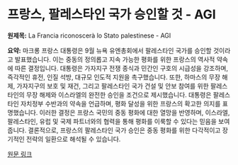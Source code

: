 # 프랑스, 팔레스타인 국가 승인할 것 - AGI

**원제목:** La Francia riconoscerà lo Stato palestinese - AGI

**요약:** 마크롱 프랑스 대통령은 9월 뉴욕 유엔총회에서 팔레스타인 국가를 승인할 것이라고 발표했습니다.  이는 중동의 정의롭고 지속 가능한 평화를 위한 프랑스의 역사적 약속에 따른 결정입니다.  대통령은 가자지구 전쟁 종식과 민간인 구호의 시급성을 강조하며,  즉각적인 휴전, 인질 석방, 대규모 인도적 지원을 촉구했습니다.  또한, 하마스의 무장 해제, 가자지구의 보호 및 재건, 그리고 팔레스타인 국가 건설 및 안보 참여를 위한 팔레스타인의 무장 해제와 이스라엘의 완전한 승인을 조건으로 제시했습니다.  대통령은 팔레스타인 자치정부 수반과의 약속을 언급하며,  평화 달성을 위한 프랑스의 확고한 의지를 표명했습니다.  이러한 결정은 프랑스 국민의 중동 평화에 대한 열망을 반영하며,  이스라엘, 팔레스타인, 유럽 및 국제 파트너와의 협력을 통해 평화를 이룩할 수 있다는 믿음을 보여줍니다.  결론적으로, 프랑스의 팔레스타인 국가 승인은 중동 평화를 위한 다각적이고 장기적인 전략의 일환으로 해석될 수 있습니다.

[원문 링크](https://www.agi.it/estero/news/2025-07-24/francia-riconosce-stato-palestina-32444207/)
